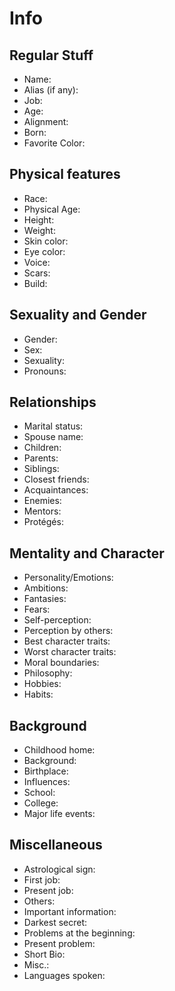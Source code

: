 # Info

## Regular Stuff

- Name:
- Alias (if any):
- Job:
- Age:
- Alignment:
- Born:
- Favorite Color:

## Physical features

- Race:
- Physical Age:
- Height:
- Weight:
- Skin color:
- Eye color:
- Voice:
- Scars:
- Build:

## Sexuality and Gender

- Gender:
- Sex:
- Sexuality:
- Pronouns:

## Relationships

- Marital status:
- Spouse name:
- Children:
- Parents:
- Siblings:
- Closest friends:
- Acquaintances:
- Enemies:
- Mentors:
- Protégés:

## Mentality and Character

- Personality/Emotions:
- Ambitions:
- Fantasies:
- Fears:
- Self-perception:
- Perception by others:
- Best character traits:
- Worst character traits:
- Moral boundaries:
- Philosophy:
- Hobbies:
- Habits:

## Background

- Childhood home:
- Background:
- Birthplace:
- Influences:
- School:
- College:
- Major life events:

## Miscellaneous

- Astrological sign:
- First job:
- Present job:
- Others:
- Important information:
- Darkest secret:
- Problems at the beginning:
- Present problem:
- Short Bio:
- Misc.:
- Languages spoken: